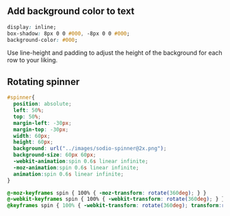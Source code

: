 Add background color to text
----------------------------
```css
display: inline;
box-shadow: 8px 0 0 #000, -8px 0 0 #000;
background-color: #000;
```
Use line-height and padding to adjust the height of the background for each row to your liking.

Rotating spinner
----------------
```css
#spinner{
  position: absolute;
  left: 50%;
  top: 50%;
  margin-left: -30px;
  margin-top: -30px;
  width: 60px;
  height: 60px;
  background: url("../images/sodio-spinner@2x.png");
  background-size: 60px 60px;
  -webkit-animation:spin 0.6s linear infinite;
  -moz-animation:spin 0.6s linear infinite;
  animation:spin 0.6s linear infinite;
}

@-moz-keyframes spin { 100% { -moz-transform: rotate(360deg); } }
@-webkit-keyframes spin { 100% { -webkit-transform: rotate(360deg); } }
@keyframes spin { 100% { -webkit-transform: rotate(360deg); transform:rotate(360deg); } }

```
